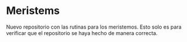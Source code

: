 # Meristems
Nuevo repositorio con las rutinas para los meristemos.
Esto solo es para verificar que el repositorio se haya hecho de manera correcta.
